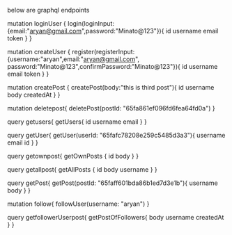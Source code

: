 below are graphql endpoints 

mutation loginUser {
    login(loginInput: {email:"aryan@gmail.com",password:"Minato@123"}){
      id
      username
      email
      token
    }
}

mutation createUser {
    register(registerInput: {username:"aryan",email:"aryan@gmail.com",    password:"Minato@123",confirmPassword:"Minato@123"}){
      id
      username
      email
      token
    }
}

mutation createPost {
    createPost(body:"this is third post"){
      id
      username
      body
      createdAt
    }
}

mutation deletepost{
      deletePost(postId: "65fa861ef096fd6fea64fd0a")
}

query getusers{
  getUsers{
   id
    username
    email
  }
}

query getUser{
  getUser(userId: "65fafc78208e259c5485d3a3"){
    username
    email
    id
  }
}

query getownpost{
  getOwnPosts {
    id
    body
  }
}

query getallpost{
  getAllPosts {
    id
    body
    username
  }
}
  
   query getPost{
  getPost(postId: "65faff601bda86b1ed7d3e1b"){
    username
    body
  }
}

mutation follow{
  followUser(username: "aryan")
}

query getfollowerUserpost{
getPostOfFollowers{
  body
  username
  createdAt
}
}
